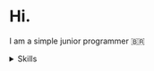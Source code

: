 # Hi.
I am a simple junior programmer 🇧🇷
<details>
  <summary>Skills</summary>
  <div>
    <img src="https://img.icons8.com/?size=256&id=13441&format=png" width="22px"> <h4>Python</h4>
  </div>
</details>
